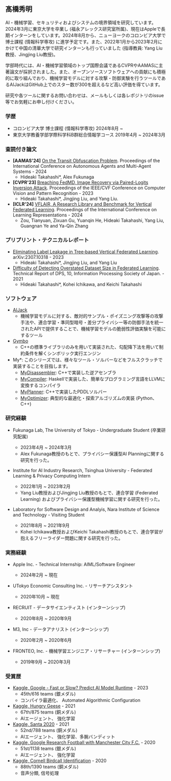 ## 髙橋秀明

AI・機械学習、セキュリティおよびシステムの境界領域を研究しています。2024年3月に東京大学を卒業し (福永アレックス研究室所属)、現在はAppleで長期インターンをしています。2024年8月から、ニューヨークのコロンビア大学で博士課程 (情報科学専攻) に進学予定です。また、2022年1月から2023年2月にかけて中国の清華大学で研究インターンも行っていました (指導教員: Yang Liu教授、Jingjing Liu教授)。

学部時代には、AI・機械学習領域のトップ国際会議であるCVPRやAAMASに主著論文が採択されました。また、オープンソースソフトウェアへの貢献にも積極的に取り組んでおり、機械学習モデルに対する攻撃・防御実験を行うツールであるAIJackはGitHub上でのスター数が300を超えるなど高い評価を得ています。

研究や各ツールに関するお問い合わせは、メールもしくは各レポジトリのissue等でお気軽にお申し付けください。

### 学歴

* コロンビア大学 博士課程 (情報科学専攻) 2024年8月 ~ 
* 東京大学教養学部学際科学科B群総合情報学コース 2019年4月 ~ 2024年3月 

### 査読付き論文 

* **[AAMAS'24]** [On the Transit Obfuscation Problem](https://arxiv.org/pdf/2402.07420.pdf). Proceedings of the International Conference on Autonomous Agents and Multi-Agent Systems - 2024
    * Hideaki Takahashi*, Alex Fukunaga
* **[CVPR'23]** [Breaching FedMD, Image Recovery via Paired-Logits Inversion Attack](https://arxiv.org/pdf/2304.11436.pdf). Proceedings of the IEEE/CVF Conference on Computer Vision and Pattern Recognition - 2023
    * Hideaki Takahashi*, Jingjing Liu, and Yang Liu.
* **[ICLR'24]** [VFLAIR, A Research Library and Benchmark for Vertical Federated Learning](https://arxiv.org/pdf/2310.09827.pdf). Proceedings of the International Conference on Learning Representations - 2024
    * Zou, Tianyuan, Zixuan Gu, Yuanqin He, Hideaki Takahashi, Yang Liu, Guangnan Ye and Ya-Qin Zhang

### プリプリント・テクニカルレポート

* [Eliminating Label Leakage in Tree‑based Vertical Federated Learning](https://arxiv.org/pdf/2307.10318). arXiv:2307.10318 - 2023
    * Hideaki Takahashi*, Jingjing Liu, and Yang Liu
* [Difficulty of Detecting Overstated Dataset Size in Federated Learning](http://id.nii.ac.jp/1001/00214220/). Technical Report of DPS, 10, Information Processing Society of Japan. - 2021
    * Hideaki Takahashi*, Kohei Ichikawa, and Keichi Takahashi

### ソフトウェア

* [AIJack](https://github.com/Koukyosyumei/AIJack)
    * 機械学習モデルに対する、敵対的サンプル・ポイズニング攻撃等の攻撃手法や、連合学習・準同型暗号・差分プライバシー等の防御手法を統一されたAPIで提供することで、機械学習モデルの脆弱性評価実験を可能にするツール
* [Gymbo](https://github.com/Koukyosyumei/Gymbo)
    * C++の標準ライブラリのみを用いて実装された、勾配降下法を用いて制約条件を解くシンボリック実行エンジン
* My*: このシリーズでは、様々なツール・ソルバーなどをフルスクラッチで実装することを目指します。
    * [MyDisassembler](https://github.com/Koukyosyumei/MyDisassembler): C++で実装した逆アセンブラ
    * [MyCompiler](https://github.com/Koukyosyumei/MyCompiler): Haskellで実装した、簡単なプログラミング言語をLLVMに変換するコンパイラ
    * [MyPlanner](https://github.com/Koukyosyumei/MyPlanner): C++で実装したPDDLソルバー
    * [MyOptimizer](https://github.com/Koukyosyumei/MyOptimizer): 典型的な最適化・探索アルゴリズムの実装 (Python、C++)

### 研究経験

* Fukunaga Lab, The University of Tokyo - Undergraduate Student (卒業研究配属)
    * 2023年4月 ~ 2024年3月
    * Alex Fukunaga教授のもとで、プライバシー保護型AI Planningに関する研究を行った。

* Institute for AI Industry Research, Tsinghua University - Federated Learning & Privacy Computing Intern
    * 2022年1月 ~ 2023年2月
    * Yang Liu教授およびJingjing Liu教授のもとで、連合学習 (Federated Learning) およびプライバシー保護型機械学習に関する研究を行った。

* Laboratory for Software Design and Analyis, Nara Institute of Science and Technology - Visiting Student
    * 2021年8月 ~ 2021年9月
    * Kohei Ichikawa教授およびKeichi Takahashi教授のもとで、連合学習が抱えるフリーライダー問題に関する研究を行った。

### 実務経験

* Apple Inc. - Technical Internship: AIML/Software Engineer
    * 2024年2月 ~ 現在

* UTokyo Economic Consulting Inc. - リサーチアシスタント
    * 2020年10月 ~ 現在
 
* RECRUIT - データサイエンティスト (インターンシップ)
    * 2020年8月 ~ 2020年9月
 
* M3, Inc - データアナリスト (インターンシップ)
    * 2020年2月 ~ 2020年6月
 
* FRONTEO, Inc. - 機械学習エンジニア・リサーチャー (インターンシップ)
    * 2019年9月 ~ 2020年3月

### 受賞歴

* [Kaggle, Google - Fast or Slow? Predict AI Model Runtime](https://www.kaggle.com/competitions/predict-ai-model-runtime) - 2023
    * 45th/616 teams (銀メダル)
    * コンパイラ最適化、 Automated Algorithmic Configuration
* [Kaggle, Hungry Geese](https://www.kaggle.com/competitions/hungry-geese) - 2021
    * 67th/875 teams (銅メダル)
    * AIエージェント、 強化学習  
* [Kaggle, Santa 2020](https://www.kaggle.com/competitions/santa-2020) - 2021
    * 52nd/788 teams (銅メダル)
    * AIエージェント、 強化学習、多腕バンディット
* [Kaggle, Google Research Football with Manchester City F.C.](https://www.kaggle.com/c/google-football) - 2020
    * 51st/1138 teams (銀メダル)
    * AIエージェント、 強化学習  
* [Kaggle, Cornell Birdcall Identification](https://www.kaggle.com/c/birdsong-recognition) - 2020
    * 88th/1390 teams (銅メダル)
    * 音声分類, 信号処理


